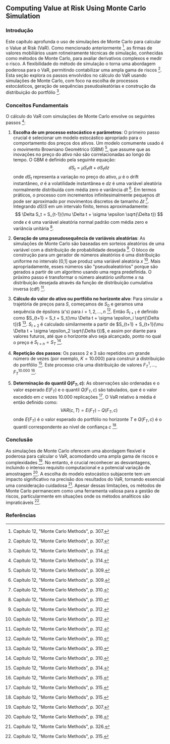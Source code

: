 ## Computing Value at Risk Using Monte Carlo Simulation

### Introdução
Este capítulo aprofunda o uso de simulações de Monte Carlo para calcular o Value at Risk (VaR). Como mencionado anteriormente [^307], as firmas de valores mobiliários usam rotineiramente técnicas de simulação, conhecidas como métodos de Monte Carlo, para avaliar derivativos complexos e medir o risco. A flexibilidade do método de simulação o torna uma abordagem poderosa para o VaR, permitindo contabilizar uma ampla gama de riscos [^307]. Esta seção explora os passos envolvidos no cálculo do VaR usando simulações de Monte Carlo, com foco na escolha de processos estocásticos, geração de sequências pseudoaleatórias e construção da distribuição do portfólio [^314].

### Conceitos Fundamentais
O cálculo do VaR com simulações de Monte Carlo envolve os seguintes passos [^314]:

1.  **Escolha de um processo estocástico e parâmetros**: O primeiro passo crucial é selecionar um modelo estocástico apropriado para o comportamento dos preços dos ativos. Um modelo comumente usado é o movimento Browniano Geométrico (GBM) [^309], que assume que as inovações no preço do ativo não são correlacionadas ao longo do tempo. O GBM é definido pela seguinte equação:
    $$dS_t = \mu S_t dt + \sigma S_t dz$$
    onde $dS_t$ representa a variação no preço do ativo, $\mu$ é o drift instantâneo, $\sigma$ é a volatilidade instantânea e $dz$ é uma variável aleatória normalmente distribuída com média zero e variância $dt$ [^309]. Em termos práticos, o processo com incrementos infinitesimalmente pequenos $dt$ pode ser aproximado por movimentos discretos de tamanho $\Delta t$ [^310]. Integrando $dS/S$ em um intervalo finito, temos aproximadamente:
    $$ \Delta S_t = S_{t-1}(\mu \Delta t + \sigma \epsilon \sqrt{\Delta t}) $$
    onde $\epsilon$ é uma variável aleatória normal padrão com média zero e variância unitária [^310].

2.  **Geração de uma pseudosequência de variáveis aleatórias**: As simulações de Monte Carlo são baseadas em sorteios aleatórios de uma variável com a distribuição de probabilidade desejada [^312]. O bloco de construção para um gerador de números aleatórios é uma distribuição uniforme no intervalo [0,1] que produz uma variável aleatória $x$ [^312]. Mais apropriadamente, esses números são "pseudoaleatórios" porque são gerados a partir de um algoritmo usando uma regra predefinida. O próximo passo é transformar o número aleatório uniforme $x$ na distribuição desejada através da função de distribuição cumulativa inversa (cdf) [^312].

3.  **Cálculo do valor do ativo ou portfólio no horizonte alvo**: Para simular a trajetória de preços para $S$, começamos de $S_0$ e geramos uma sequência de épsilons ($\epsilon$'s) para $i = 1, 2, ..., n$ [^310]. Então $S_{t+1}$ é definido como $S_{t+1} = S_t + S_t(\mu \Delta t + \sigma \epsilon_i \sqrt{\Delta t})$ [^310]. $S_{t+2}$ é calculado similarmente a partir de $S_{t+1} + S_{t+1}(\mu \Delta t + \sigma \epsilon_2 \sqrt{\Delta t})$, e assim por diante para valores futuros, até que o horizonte alvo seja alcançado, ponto no qual o preço é $S_{t+n} = S_T$ [^310].

4.  **Repetição dos passos**: Os passos 2 e 3 são repetidos um grande número de vezes (por exemplo, $K = 10.000$) para construir a distribuição do portfólio [^314]. Este processo cria uma distribuição de valores $F^1_T, ..., F^{10.000}_T$ [^315].

5.  **Determinação do quantil $Q(F_T, c)$**: As observações são ordenadas e o valor esperado $E(F_T)$ e o quantil $Q(F_T, c)$ são tabulados, que é o valor excedido em $c$ vezes $10.000$ replicações [^315]. O VaR relativo à média é então definido como:
    $$VAR(c, T) = E(F_T) - Q(F_T, c)$$
    onde $E(F_T)$ é o valor esperado do portfólio no horizonte $T$ e $Q(F_T, c)$ é o quantil correspondente ao nível de confiança $c$ [^315].

### Conclusão
As simulações de Monte Carlo oferecem uma abordagem flexível e poderosa para calcular o VaR, acomodando uma ampla gama de riscos e complexidades [^307].  No entanto, é crucial reconhecer as desvantagens, incluindo o intenso requisito computacional e a potencial variação de amostragem [^316]. A escolha do modelo estocástico subjacente tem um impacto significativo na precisão dos resultados do VaR, tornando essencial uma consideração cuidadosa [^326]. Apesar dessas limitações, os métodos de Monte Carlo permanecem como uma ferramenta valiosa para a gestão de riscos, particularmente em situações onde os métodos analíticos são impraticáveis [^315].

### Referências
[^307]: Capítulo 12, "Monte Carlo Methods", p. 307.
[^309]: Capítulo 12, "Monte Carlo Methods", p. 309.
[^310]: Capítulo 12, "Monte Carlo Methods", p. 310.
[^312]: Capítulo 12, "Monte Carlo Methods", p. 312.
[^314]: Capítulo 12, "Monte Carlo Methods", p. 314.
[^315]: Capítulo 12, "Monte Carlo Methods", p. 315.
[^316]: Capítulo 12, "Monte Carlo Methods", p. 316.
[^326]: Capítulo 12, "Monte Carlo Methods", p. 326.
<!-- END -->